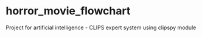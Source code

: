 # horror_movie_flowchart
Project for artificial intelligence - CLIPS expert system using clipspy module
